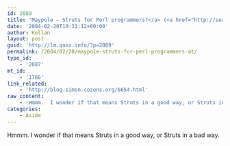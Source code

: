 ```yaml
---
id: 2089
title: 'Maypole – Struts for Perl programmers?</a> (<a href="http://search.cpan.org/~simon/Maypole-1.0/">at'
date: '2004-02-20T19:31:12+00:00'
author: Kellan
layout: post
guid: 'http://lm.quxx.info/?p=2089'
permalink: /2004/02/20/maypole-struts-for-perl-programmers-at/
typo_id:
    - '2087'
mt_id:
    - '1766'
link_related:
    - 'http://blog.simon-cozens.org/6654.html'
raw_content:
    - 'Hmmm.  I wonder if that means Struts in a good way, or Struts in a bad way.'
categories:
    - Aside
---
```


Hmmm. I wonder if that means Struts in a good way, or Struts in a bad way.